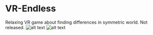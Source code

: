 # VR-Endless
Relaxing VR game about finding differences in symmetric world. Not released.
![alt text](https://raw.githubusercontent.com/AlexMalyk/VR-Endless-2/master/ReadMeImages/no_ref.png)
![alt text](https://raw.githubusercontent.com/AlexMalyk/VR-Endless-2/master/ReadMeImages/ref.png)

